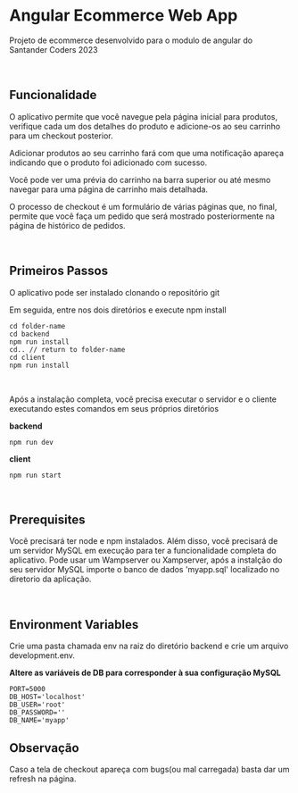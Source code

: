 # Angular Ecommerce Web App

Projeto de ecommerce desenvolvido para o modulo de angular do Santander Coders 2023

<br/>

## Funcionalidade

O aplicativo permite que você navegue pela página inicial para produtos, verifique cada um dos detalhes do produto e adicione-os ao seu carrinho para um checkout posterior.

Adicionar produtos ao seu carrinho fará com que uma notificação apareça indicando que o produto foi adicionado com sucesso.

Você pode ver uma prévia do carrinho na barra superior ou até mesmo navegar para uma página de carrinho mais detalhada.

O processo de checkout é um formulário de várias páginas que, no final, permite que você faça um pedido que será mostrado posteriormente na página de histórico de pedidos.

<br/>

## Primeiros Passos

O aplicativo pode ser instalado clonando o repositório git

Em seguida, entre nos dois diretórios e execute npm install

```
cd folder-name
cd backend
npm run install
cd.. // return to folder-name
cd client
npm run install
```

<br/>

Após a instalação completa, você precisa executar o servidor e o cliente executando estes comandos em seus próprios diretórios

**backend**

```
npm run dev
```

**client**

```
npm run start
```

<br/>

## Prerequisites

Você precisará ter node e npm instalados. Além disso, você precisará de um servidor MySQL em execução para ter a funcionalidade completa do aplicativo. Pode usar um Wampserver ou Xampserver, após a instalção do seu servidor MySQL importe o banco de dados 'myapp.sql' localizado no diretorio da aplicação.

<br/>

## Environment Variables

Crie uma pasta chamada env na raiz do diretório backend e crie um arquivo development.env.

**Altere as variáveis de DB para corresponder à sua configuração MySQL**

```
PORT=5000
DB_HOST='localhost'
DB_USER='root'
DB_PASSWORD=''
DB_NAME='myapp'
```


## Observação
Caso a tela de checkout apareça com bugs(ou mal carregada) basta dar um refresh na página.
